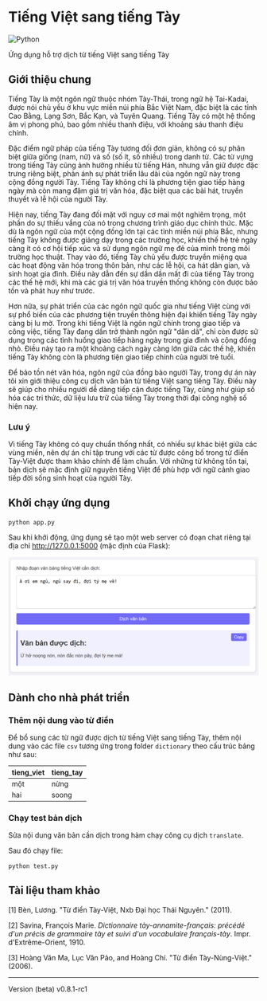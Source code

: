 # Tiếng Việt sang tiếng Tày

![Python](https://img.shields.io/badge/Python-3670A0?style=for-the-badge&logo=python&logoColor=ffdd54)

Ứng dụng hỗ trợ dịch từ tiếng Việt sang tiếng Tày

## Giới thiệu chung

Tiếng Tày là một ngôn ngữ thuộc nhóm Tày-Thái, trong ngữ hệ Tai-Kadai, được nói chủ yếu ở khu vực miền núi phía Bắc Việt Nam, đặc biệt là các tỉnh Cao Bằng, Lạng Sơn, Bắc Kạn, và Tuyên Quang. Tiếng Tày có một hệ thống âm vị phong phú, bao gồm nhiều thanh điệu, với khoảng sáu thanh điệu chính.

Đặc điểm ngữ pháp của tiếng Tày tương đối đơn giản, không có sự phân biệt giữa giống (nam, nữ) và số (số ít, số nhiều) trong danh từ. Các từ vựng trong tiếng Tày cũng ảnh hưởng nhiều từ tiếng Hán, nhưng vẫn giữ được đặc trưng riêng biệt, phản ánh sự phát triển lâu dài của ngôn ngữ này trong cộng đồng người Tày. Tiếng Tày không chỉ là phương tiện giao tiếp hàng ngày mà còn mang đậm giá trị văn hóa, đặc biệt qua các bài hát, truyền thuyết và lễ hội của người Tày.

Hiện nay, tiếng Tày đang đối mặt với nguy cơ mai một nghiêm trọng, một phần do sự thiếu vắng của nó trong chương trình giáo dục chính thức. Mặc dù là ngôn ngữ của một cộng đồng lớn tại các tỉnh miền núi phía Bắc, nhưng tiếng Tày không được giảng dạy trong các trường học, khiến thế hệ trẻ ngày càng ít có cơ hội tiếp xúc và sử dụng ngôn ngữ mẹ đẻ của mình trong môi trường học thuật. Thay vào đó, tiếng Tày chủ yếu được truyền miệng qua các hoạt động văn hóa trong thôn bản, như các lễ hội, ca hát dân gian, và sinh hoạt gia đình. Điều này dẫn đến sự dần dần mất đi của tiếng Tày trong các thế hệ mới, khi mà các giá trị văn hóa truyền thống không còn được bảo tồn và phát huy như trước.

Hơn nữa, sự phát triển của các ngôn ngữ quốc gia như tiếng Việt cùng với sự phổ biến của các phương tiện truyền thông hiện đại khiến tiếng Tày ngày càng bị lu mờ. Trong khi tiếng Việt là ngôn ngữ chính trong giao tiếp và công việc, tiếng Tày đang dần trở thành ngôn ngữ "dân dã", chỉ còn được sử dụng trong các tình huống giao tiếp hàng ngày trong gia đình và cộng đồng nhỏ. Điều này tạo ra một khoảng cách ngày càng lớn giữa các thế hệ, khiến tiếng Tày không còn là phương tiện giao tiếp chính của người trẻ tuổi.

Để bảo tồn nét văn hóa, ngôn ngữ của đồng bào người Tày, trong dự án này tôi xin giới thiệu công cụ dịch văn bản từ tiếng Việt sang tiếng Tày. Điều này sẽ giúp cho nhiều người dễ dàng tiếp cận được tiếng Tày, cũng như giúp số hóa các tri thức, dữ liệu lưu trữ của tiếng Tày trong thời đại công nghệ số hiện nay.

### Lưu ý

Vì tiếng Tày không có quy chuẩn thống nhất, có nhiều sự khác biệt giữa các vùng miền, nên dự án chỉ tập trung với các từ được công bố trong từ điển Tày-Việt được tham khảo chính để làm chuẩn. Với những từ không tồn tại, bản dịch sẽ mặc định giữ nguyên tiếng Việt để phù hợp với ngữ cảnh giao tiếp đời sống sinh hoạt của người Tày.

## Khởi chạy ứng dụng

```commandline
python app.py
```

Sau khi khởi động, ứng dụng sẽ tạo một web server có đoạn chat riêng tại địa chỉ http://127.0.0.1:5000 (mặc định của Flask):

![img.png](pics/img.png)

## Dành cho nhà phát triển

### Thêm nội dung vào từ điển

Để bổ sung các từ ngữ được dịch từ tiếng Việt sang tiếng Tày, thêm nội dung vào các file `csv` tương ứng trong folder `dictionary` theo cấu trúc bảng như sau:

|tieng_viet|tieng_tay|
|-|-|
|một|nừng|
|hai|soong|

### Chạy test bản dịch

Sửa nội dung văn bản cần dịch trong hàm chạy công cụ dịch `translate`.

Sau đó chạy file:

```commandline
python test.py
```

## Tài liệu tham khảo

[1] Bèn, Lương. "Từ điển Tày-Việt, Nxb Đại học Thái Nguyên." (2011).

[2] Savina, François Marie. *Dictionnaire tày-annamite-français: précédé d'un précis de grammaire tày et suivi d'un vocabulaire français-tày*. Impr. d'Extrême-Orient, 1910.

[3] Hoàng Văn Ma, Lục Văn Pảo, and Hoàng Chí. "Từ điển Tày-Nùng-Việt." (2006).

---

Version (beta) v0.8.1-rc1

